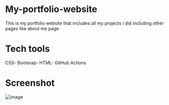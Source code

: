 # My-portfolio-website

This is my portfolio website that includes all my projects i did including other pages like about me page.

# Tech tools

CSS- Bootsrap- HTML- GitHub Actions

# Screenshot

![image](https://user-images.githubusercontent.com/105238891/176249093-007dc2f3-e6ae-4165-a2fb-abfa64aac12f.png)

